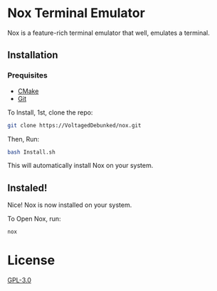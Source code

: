 # Nox Terminal Emulator

Nox is a feature-rich terminal emulator that well, emulates a terminal.

## Installation

### Prequisites
- [CMake](https://cmake.org)
- [Git](https://git-scm.com)

To Install, 1st, clone the repo:

```bash
git clone https://VoltagedDebunked/nox.git
```

Then, Run:
```bash
bash Install.sh
```

This will automatically install Nox on your system.

## Instaled!

Nice! Nox is now installed on your system.

To Open Nox, run:
```bash
nox
```

# License
[GPL-3.0](LICENSE)
